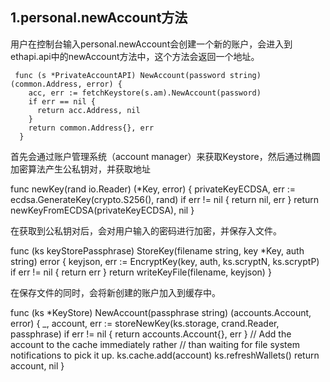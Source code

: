 ## 1.personal.newAccount方法
用户在控制台输入personal.newAccount会创建一个新的账户，会进入到ethapi.api中的newAccount方法中，这个方法会返回一个地址。
```
 func (s *PrivateAccountAPI) NewAccount(password string) (common.Address, error) {
    acc, err := fetchKeystore(s.am).NewAccount(password)
    if err == nil {
      return acc.Address, nil
    }
    return common.Address{}, err
  }
```
 
  
首先会通过账户管理系统（account manager）来获取Keystore，然后通过椭圆加密算法产生公私钥对，并获取地址
  
  func newKey(rand io.Reader) (*Key, error) {
    privateKeyECDSA, err := ecdsa.GenerateKey(crypto.S256(), rand)
    if err != nil {
      return nil, err
    }
    return newKeyFromECDSA(privateKeyECDSA), nil
  }
  
在获取到公私钥对后，会对用户输入的密码进行加密，并保存入文件。

  func (ks keyStorePassphrase) StoreKey(filename string, key *Key, auth string) error {
    keyjson, err := EncryptKey(key, auth, ks.scryptN, ks.scryptP)
    if err != nil {
      return err
    }
    return writeKeyFile(filename, keyjson)
  }
  
在保存文件的同时，会将新创建的账户加入到缓存中。

  func (ks *KeyStore) NewAccount(passphrase string) (accounts.Account, error) {
    _, account, err := storeNewKey(ks.storage, crand.Reader, passphrase)
    if err != nil {
      return accounts.Account{}, err
    }
    // Add the account to the cache immediately rather
    // than waiting for file system notifications to pick it up.
    ks.cache.add(account)
    ks.refreshWallets()
    return account, nil
  }
